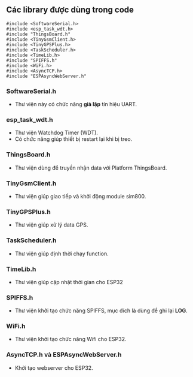 ## Các library được dùng trong code
```
#include <SoftwareSerial.h>
#include <esp_task_wdt.h>
#include "ThingsBoard.h"
#include <TinyGsmClient.h>
#include <TinyGPSPlus.h>
#include <TaskScheduler.h>
#include <TimeLib.h>
#include "SPIFFS.h"
#include <WiFi.h>
#include <AsyncTCP.h>
#include "ESPAsyncWebServer.h"
```

### SoftwareSerial.h
- Thư viện này có chức năng **giả lập** tín hiệu UART.

### esp_task_wdt.h
- Thư viện Watchdog Timer (WDT).
- Có chức năng giúp thiết bị restart lại khi bị treo.

### ThingsBoard.h
- Thư viện dùng để truyền nhận data với Platform ThingsBoard.

### TinyGsmClient.h
- Thư viện giúp giao tiếp và khởi động module sim800.

### TinyGPSPlus.h
- Thư viện giúp xử lý data GPS.

### TaskScheduler.h
- Thư viện giúp định thời chạy function.

### TimeLib.h
- Thư viện giúp cập nhật thời gian cho ESP32

### SPIFFS.h
- Thư viện khởi tạo chức năng SPIFFS, mục đích là dùng để ghi lại **LOG**.

### WiFi.h
- Thư viện khởi tạo chức năng Wifi cho ESP32.

### AsyncTCP.h và ESPAsyncWebServer.h
- Khởi tạo webserver cho ESP32.